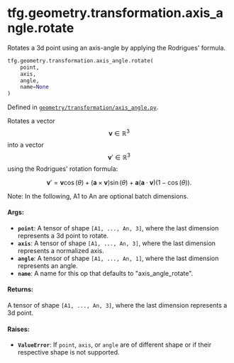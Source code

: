 <div itemscope itemtype="http://developers.google.com/ReferenceObject">
<meta itemprop="name" content="tfg.geometry.transformation.axis_angle.rotate" />
<meta itemprop="path" content="Stable" />
</div>

# tfg.geometry.transformation.axis_angle.rotate

Rotates a 3d point using an axis-angle by applying the Rodrigues' formula.

``` python
tfg.geometry.transformation.axis_angle.rotate(
    point,
    axis,
    angle,
    name=None
)
```



Defined in [`geometry/transformation/axis_angle.py`](https://cs.corp.google.com/#piper///depot/google3/third_party/py/tensorflow_graphics/geometry/transformation/axis_angle.py).

<!-- Placeholder for "Used in" -->

Rotates a vector $$\mathbf{v} \in {\mathbb{R}^3}$$ into a vector
$$\mathbf{v}' \in {\mathbb{R}^3}$$ using the Rodrigues' rotation formula:

$$\mathbf{v}'=\mathbf{v}\cos(\theta)+(\mathbf{a}\times\mathbf{v})\sin(\theta)
+\mathbf{a}(\mathbf{a}\cdot\mathbf{v})(1-\cos(\theta)).$$

Note:
  In the following, A1 to An are optional batch dimensions.

#### Args:

* <b>`point`</b>: A tensor of shape `[A1, ..., An, 3]`, where the last dimension
    represents a 3d point to rotate.
* <b>`axis`</b>: A tensor of shape `[A1, ..., An, 3]`, where the last dimension
    represents a normalized axis.
* <b>`angle`</b>: A tensor of shape `[A1, ..., An, 1]`, where the last dimension
    represents an angle.
* <b>`name`</b>: A name for this op that defaults to "axis_angle_rotate".


#### Returns:

A tensor of shape `[A1, ..., An, 3]`, where the last dimension represents
a 3d point.


#### Raises:

* <b>`ValueError`</b>: If `point`, `axis`, or `angle` are of different shape or if
  their respective shape is not supported.